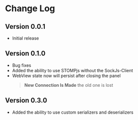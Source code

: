 # Change Log

## Version 0.0.1

- Initial release

## Version 0.1.0

- Bug fixes
- Added the ability to use STOMPjs without the SockJs-Client
- WebView state now will persist after closing the panel
  > **New Connection Is Made** the old one is lost
  >

## Version 0.3.0

- Added the ability to use custom serializers and deserializers
